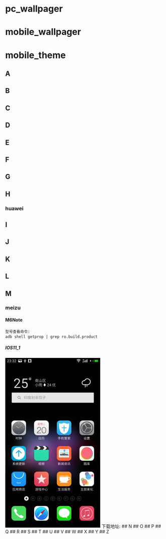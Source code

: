#  pc_wallpager




# mobile_wallpager



# mobile_theme


## A
## B
## C
## D
## E
## F
## G
## H
### huawei
## I
## J
## K
## L
## M
### meizu
#### M6Note
```
型号查看命令: 
adb shell getprop | grep ro.build.product

```
##### IOS11_1
<img src="./zimage/mobile_theme_photo/meizu/m6note_ios11_1_1.jpg" hight="60%" width="60%"/>
下载地址: 
## N
## O
## P
## Q
## R
## S
## T
## U
## V
## W
## X
## Y
## Z